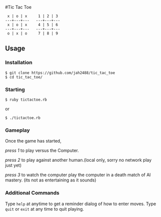 #Tic Tac Toe


     x | o | x     1 | 2 | 3
    ---+---+---   ---+---+---
     x | o | x     4 | 5 | 6
    ---+---+---   ---+---+---
     o | x | o     7 | 8 | 9

## Usage

### Installation

    $ git clone https://github.com/jah2488/tic_tac_toe
    $ cd tic_tac_toe/

### Starting 

    $ ruby tictactoe.rb

or

    $ ./tictactoe.rb


### Gameplay

Once the game has started,

 _press 1_ to play versus the Computer.

 _press 2_ to play against another human.(local only, sorry no network play just yet)

 _press 3_ to watch the computer play the computer in a death match of AI mastery. (its not as entertaining as it sounds)


### Additional Commands

Type `help` at anytime to get a reminder dialog of how to enter moves.
Type `quit` or `exit` at any time to quit playing.
